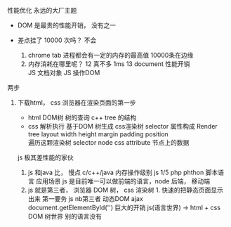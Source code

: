 性能优化  永远的大厂主题

- DOM  是最贵的性能开销， 没有之一

- 差点挂了
  10000 次吗？  不会  
  1. chrome tab 进程都会有一定的内存的最高值 
    10000条在边缘
  2. 内存消耗在哪里呢？
    12  真不多  1ms 
    13  document  性能开销  
       JS 文档对象  JS  操作DOM  

两步
1. 下载html， css  浏览器在渲染页面的第一步
   - html  DOM树  树的查询  c++
     tree  的结构
   - css 解析执行 基于DOM  树生成
   css渲染树  selector 属性构成
   Render  tree  layout  width  height
   margin  padding  position  
   遍历这颗渲染树
   selector  node  css  attribute  节点上的数据

   js  极其差性能的家伙
   1. js 和java 比，  慢点
     c/c++/java  内存操作级别 
     js  1/5  php  phthon  脚本语言
     应用场景  js  是目前唯一可以做前端的语言，node  后端， 移动端 
   2. js  就是第三者， 浏览器
     DOM 树， css  渲染树  1. 快速的把静态页面显示出来 第一要务
     js  nb第三者   动态DOM  ajax 
     document.getElementById('') 巨大的开销
     js(语言世界) -> html + css  DOM  树世界
     别的语言没有   



